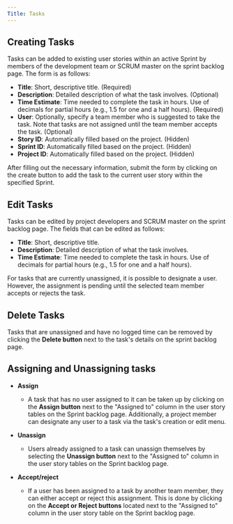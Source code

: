```yaml
---
Title: Tasks
---
```


## Creating Tasks

Tasks can be added to existing user stories within an active Sprint by members of the development team or SCRUM master on the sprint backlog page. The form is as follows:

- **Title**: Short, descriptive title. (Required)
- **Description**: Detailed description of what the task involves. (Optional)
- **Time Estimate**: Time needed to complete the task in hours. Use of decimals for partial hours (e.g., 1.5 for one and a half hours). (Required)
- **User**: Optionally, specify a team member who is suggested to take the task. Note that tasks are not assigned until the team member accepts the task. (Optional)
- **Story ID**: Automatically filled based on the project. (Hidden)
- **Sprint ID**: Automatically filled based on the project. (Hidden)
- **Project ID**: Automatically filled based on the project. (Hidden)

After filling out the necessary information, submit the form by clicking on the create button to add the task to the current user story within the specified Sprint.

## Edit Tasks

Tasks can be edited by project developers and SCRUM master on the sprint backlog page. The fields that can be edited as follows:

- **Title**: Short, descriptive title.
- **Description**: Detailed description of what the task involves.
- **Time Estimate**: Time needed to complete the task in hours. Use of decimals for partial hours (e.g., 1.5 for one and a half hours).

For tasks that are currently unassigned, it is possible to designate a user. However, the assignment is pending until the selected team member accepts or rejects the task.

## Delete Tasks

Tasks that are unassigned and have no logged time can be removed by clicking the **Delete button** next to the task's details on the sprint backlog page.

## Assigning and Unassigning tasks

- **Assign**

  - A task that has no user assigned to it can be taken up by clicking on the **Assign button** next to the "Assigned to" column in the user story tables on the Sprint backlog page. Additionally, a project member can designate any user to a task via the task's creation or edit menu.

- **Unassign**

  - Users already assigned to a task can unassign themselves by selecting the **Unassign button** next to the "Assigned to" column in the user story tables on the Sprint backlog page.

- **Accept/reject**
  - If a user has been assigned to a task by another team member, they can either accept or reject this assignment. This is done by clicking on the **Accept or Reject buttons** located next to the "Assigned to" column in the user story table on the Sprint backlog page.
